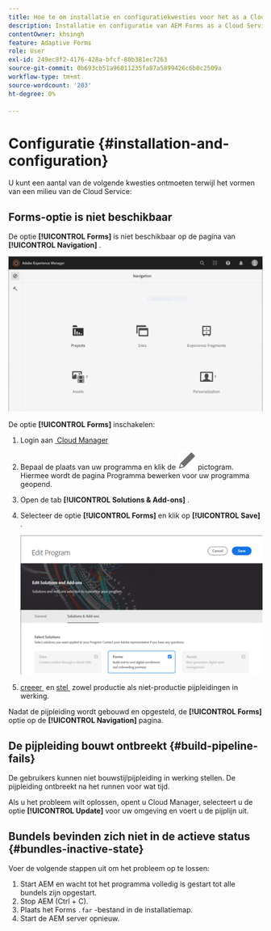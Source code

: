 ```yaml
---
title: Hoe te om installatie en configuratiekwesties voor het as a Cloud Service milieu van AEM Forms problemen op te lossen?
description: Installatie en configuratie van AEM Forms as a Cloud Service-omgeving oplossen.
contentOwner: khsingh
feature: Adaptive Forms
role: User
exl-id: 249ec8f2-4176-428a-bfcf-80b381ec7263
source-git-commit: 0b693cb51a96011235fa87a5899426c6b0c2509a
workflow-type: tm+mt
source-wordcount: '203'
ht-degree: 0%

---
```


# Configuratie {#installation-and-configuration}

U kunt een aantal van de volgende kwesties ontmoeten terwijl het vormen van een milieu van de Cloud Service:

## Forms-optie is niet beschikbaar

De optie **[!UICONTROL Forms]** is niet beschikbaar op de pagina van **[!UICONTROL Navigation]** .

![&#x200B; de optie van Forms is niet beschikbaar &#x200B;](assets/installation-configuration-forms-option-unavailable-troubleshooting.png)

De optie **[!UICONTROL Forms]** inschakelen:

1. Login aan [&#x200B; Cloud Manager &#x200B;](https://experience.adobe.com/)
1. Bepaal de plaats van uw programma en klik de ![&#x200B; optie van Forms is niet beschikbaar &#x200B;](assets/Smock_Edit_18_N.svg) pictogram. Hiermee wordt de pagina Programma bewerken voor uw programma geopend.
1. Open de tab **[!UICONTROL Solutions & Add-ons]** .
1. Selecteer de optie **[!UICONTROL Forms]** en klik op **[!UICONTROL Save]** .

   ![&#x200B; selecteer de optie van Forms &#x200B;](assets/installation-configuration-select-forms-option.png)
1. [&#x200B; creeer &#x200B;](https://experienceleague.adobe.com/docs/experience-manager-cloud-manager/using/how-to-use/configuring-pipeline.html?lang=nl-NL#how-to-use) en [&#x200B; stel &#x200B;](https://experienceleague.adobe.com/docs/experience-manager-cloud-manager/using/how-to-use/deploying-code.html?lang=nl-NL) zowel productie als niet-productie pijpleidingen in werking.

Nadat de pijpleiding wordt gebouwd en opgesteld, de **[!UICONTROL Forms]** optie op de **[!UICONTROL Navigation]** pagina.

<!--  
## Environment creation fails {#environment-creation-fails}

Users are unable to create an [!DNL AEM Forms] as a Cloud Service environment. The environment creation fails after running for some time.

A missing profile can lead to environment creation failure. Check that the profile exists in Admin Console. If the profile does not exist, perform the following steps to create the profile:

1. Log in to [Admin Console](https://adminconsole.adobe.com/). Use Adobe ID of administrator provisioned to use Automated Forms Conversion Service to login. Do not any other ID or Federated ID to login.
1. Click the **[!UICONTROL Automated Forms Conversion Service]** option.
1. Click **[!UICONTROL New Profile]** in the Products tab.
1. Specify Name, Display Name, and Description for the profile. Click **[!UICONTROL Done]**. A profile is created.

If the profile exists and issues still persist, contact Adobe Support. -->

## De pijpleiding bouwt ontbreekt {#build-pipeline-fails}

De gebruikers kunnen niet bouwstijlpijpleiding in werking stellen. De pijpleiding ontbreekt na het runnen voor wat tijd.

Als u het probleem wilt oplossen, opent u Cloud Manager, selecteert u de optie **[!UICONTROL Update]** voor uw omgeving en voert u de pijplijn uit.


## Bundels bevinden zich niet in de actieve status {#bundles-inactive-state}

Voer de volgende stappen uit om het probleem op te lossen:

1. Start AEM en wacht tot het programma volledig is gestart tot alle bundels zijn opgestart.
1. Stop AEM (Ctrl + C).
1. Plaats het Forms `.far` -bestand in de installatiemap.
1. Start de AEM server opnieuw.